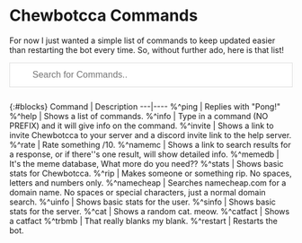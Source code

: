 # Chewbotcca Commands

For now I just wanted a simple list of commands to keep updated easier than restarting the bot every time. So, without further ado, here is that list!

<style>
#findblocks {
    background-image: url('https://www.w3schools.com/css/searchicon.png');
    background-position: 10px 12px;
    background-repeat: no-repeat;
    width: 100%;
    font-size: 16px;
    padding: 12px 20px 12px 40px;
    border: 1px solid #ddd;
    margin-bottom: 12px;
}
#blocks {
    border-collapse: collapse;
    width: 91.7%;
    border: 1px solid #ddd;
    font-size: 18px;
}
#blocks th, #blocks td {
    text-align: left;
    padding: 12px;
}
#block tr {
    border-bottom: 1px solid #ddd;
}
</style>

<script>
function lookWords() {
  // Declare variables
  var input, filter, table, tr, td, i;
  input = document.getElementById("findblocks");
  filter = input.value.toUpperCase();
  table = document.getElementById("blocks");
  tr = table.getElementsByTagName("tr");

  // Loop through all table rows, and hide those who don't match the search query
  for (i = 0; i < tr.length; i++) {
    td = tr[i].getElementsByTagName("td")[1];
    if (td) {
      if (td.innerHTML.toUpperCase().indexOf(filter) > -1) {
        tr[i].style.display = "";
      } else {
        tr[i].style.display = "none";
      }
    }
  }
}
</script>

<input type="text" id="findblocks" onkeyup="lookWords()" placeholder="Search for Commands..">

{:#blocks}
Command | Description
---|----
%^ping | Replies with "Pong!"
%^help | Shows a list of commands.
%^info | Type in a command (NO PREFIX) and it will give info on the command.
%^invite | Shows a link to invite Chewbotcca to your server and a discord invite link to the help server.
%^rate | Rate something /10.
%^namemc | Shows a link to search results for a response, or if there''s one result, will show detailed info.
%^memedb | It's the meme database, What more do you need??
%^stats | Shows basic stats for Chewbotcca.
%^rip | Makes someone or something rip. No spaces, letters and numbers only.
%^namecheap | Searches namecheap.com for a domain name. No spaces or special characters, just a normal domain search.
%^uinfo | Shows basic stats for the user.
%^sinfo | Shows basic stats for the server.
%^cat | Shows a random cat. meow.
%^catfact | Shows a catfact
%^trbmb | That really blanks my blank.
%^restart | Restarts the bot.
